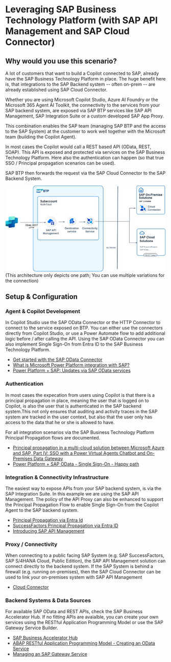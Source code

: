 # Leveraging SAP Business Technology Platform (with SAP API Management and SAP Cloud Connector)

## Why would you use this scenario?
A lot of customers that want to build a Copilot connected to SAP, already have the SAP Business Technology Platform in place. The huge benefit here is, that integrations to the SAP Backend system -- often on-prem -- are already established using SAP Cloud Connector. 

Whether you are using Microsoft Copilot Studio, Azure AI Foundry or the Microsoft 365 Agent AI Toolkit, the connectivity to the services from your SAP backend system, are exposed via SAP BTP services like SAP API Management, SAP Integration Suite or a custom developed SAP App Proxy. 

This combination enables the SAP team (managing SAP BTP and the access to the SAP System) at the customer to work well together with the Microsoft team (building the Copilot Agent). 

In most cases the Copilot would call a REST based API (OData, REST, SOAP). This API is exposed and protected via services on the SAP Business Technology Platform. Here also the authentication can happen (so that true SSO / Principal propagation scenarios can be used). 

SAP BTP then forwards the request via the SAP Cloud Connector to the SAP Backend System. 

![Architecture](./APIM+CloudConnector-BTP+APIM.jpg)
(This architecture only depicts one path; You can use multiple variations for the connection)
## Setup & Configuration
### Agent & Copilot Development 
In Copilot Studio use the SAP OData Connector or the HTTP Connector to connect to the service exposed on BTP. You can either use the connectors directly from Copilot Studio, or use a Power Automate flow to add additional logic before / after calling the API. 
Using the SAP OData Connector you can also implement Single Sign-On from Entra ID to the SAP Business Technology Platform.

* [Get started with the SAP OData Connector](https://learn.microsoft.com/en-us/power-platform/sap/connect/sap-odata-connector)
* [What is Microsoft Power Platform integration with SAP?](https://learn.microsoft.com/en-us/power-platform/sap/explore/power-platform-and-sap-integration)
* [Power Platform + SAP: Updates via SAP OData services](https://youtu.be/mez5qIZmrfM?si=b22hyxSTlspy-HR_)

### Authentication
In most cases the expecation from users using Copilot is that there is a principal propagation in place, meaning the user that is logged on to Copilot, is also the user that is authenticated in the SAP backend system.This not only ensures that auditing and activity traces in the SAP system are tracked in the user context, but also that the user only has access to the data that he or she is allowed to have. 

For all integration scenarios via the SAP Business Technology Platform Principal Propagation flows are documented.  

* [Principal propagation in a multi-cloud solution between Microsoft Azure and SAP, Part IV: SSO with a Power Virtual Agents Chatbot and On-Premises Data Gateway](https://community.sap.com/t5/technology-blog-posts-by-members/principal-propagation-in-a-multi-cloud-solution-between-microsoft-azure-and/ba-p/13519225)
* [Power Platform + SAP OData - Single Sign-On - Happy path](https://youtu.be/NSE--fVLdUg?si=eYnXYX5DLuyMwuY3)

### Integration & Connectivity Infrastructure
The easiest way to expose APIs from your SAP backend system, is via the SAP Integration Suite. In this example we are using the SAP API Management. The policy of the API Proxy can also be enhanced to support the Principal Propagation Flow to enable Single Sign-On from the Copilot Agent to the SAP backend system. 

* [Principal Propagation via Entra Id](https://api.sap.com/policytemplate/Principal_Propagation_via_Entra_ID)
* [SuccessFactors Principal Propagation via Entra ID](https://api.sap.com/policytemplate/SuccessFactors_Principal_Propagation_via_Entra_Id)
* [Introducing SAP API Management](https://learning.sap.com/learning-journeys/developing-with-sap-integration-suite/introducing-sap-api-management_dd668e10-08ab-4763-9342-3e6cc7e74c18)

### Proxy / Connectivity
When connecting to a public facing SAP System (e.g. SAP SuccessFactors, SAP S/4HANA Cloud, Public Edition), the SAP API Management solution can connect directly to the backend system. 
If the SAP System is behind a firewall (e.g. running on-premises), then the SAP Cloud Connector can be used to link your on-premises system with SAP API Management

* [Cloud Connector](https://help.sap.com/docs/connectivity/sap-btp-connectivity-cf/cloud-connector)


### Backend Systems & Data Sources
For available SAP OData and REST APIs, check the SAP Business Accelerator Hub. 
If no fitting APIs are avaialble, you can create your own services using the RESTful Application Programming Model or use the SAP Gateway Service Builder.  

* [SAP Business Accelerator Hub](https://api.sap.com/)
* [ABAP RESTful Application Programming Model - Creating an OData Service](https://help.sap.com/docs/abap-cloud/abap-rap/creating-odata-service)
* [Managing an SAP Gateway Service](https://learning.sap.com/learning-journeys/building-odata-services-with-sap-gateway/managing-an-sap-gateway-service)